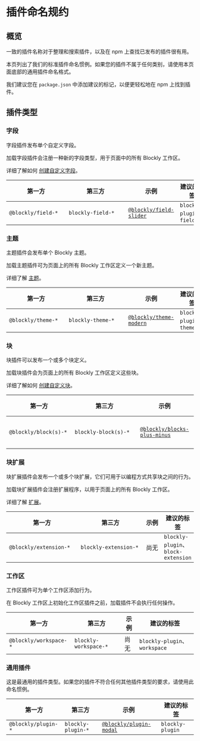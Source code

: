 # 插件命名规约

## 概览

一致的插件名称对于整理和搜索插件，以及在 npm 上查找已发布的插件很有用。

本页列出了我们的标准插件命名惯例。如果您的插件不属于任何类别，请使用本页面底部的通用插件命名格式。

我们建议您在 `package.json` 中添加建议的标记，以便更轻松地在 npm 上找到插件。

## 插件类型

### 字段

字段插件发布单个自定义字段。

加载字段插件会注册一种新的字段类型，用于页面中的所有 Blockly 工作区。

详细了解如何 [创建自定义字段](/guides/create-custom-blocks/fields/customizing-fields/overview.html)。

| <div style="min-width:9em">第一方</div> | <div style="min-width:9em">第三方</div> | 示例                                                                                           | 建议的标签                |
| --------------------------------------- | --------------------------------------- | ---------------------------------------------------------------------------------------------- | ------------------------- |
| `@blockly/field-*`                      | `blockly-field-*`                       | [`@blockly/field-slider`](https://google.github.io/blockly-samples/plugins/field-slider/test/) | `blockly-plugin`，`field` |

### 主题

主题插件会发布单个 Blockly 主题。

加载主题插件可为页面上的所有 Blockly 工作区定义一个新主题。

详细了解 [主题](/guides/configure/themes.html)。

| <div style="min-width:9em">第一方</div> | <div style="min-width:9em">第三方</div> | 示例                                                                           | 建议的标签                |
| --------------------------------------- | --------------------------------------- | ------------------------------------------------------------------------------ | ------------------------- |
| `@blockly/theme-*`                      | `blockly-theme-*`                       | [`@blockly/theme-modern`](https://www.npmjs.com/package/@blockly/theme-modern) | `blockly-plugin`，`theme` |

### 块

块插件可以发布一个或多个块定义。

加载块插件会为页面上的所有 Blockly 工作区定义这些块。

详细了解如何 [创建自定义块](/guides/create-custom-blocks/define-blocks.html)。

| <div style="min-width:10em">第一方</div> | <div style="min-width:10em">第三方</div> | 示例                                                                                                    | 建议的标签                          |
| ---------------------------------------- | ---------------------------------------- | ------------------------------------------------------------------------------------------------------- | ----------------------------------- |
| `@blockly/block(s)-*`                    | `blockly-block(s)-*`                     | [`@blockly/blocks-plus-minus`](https://google.github.io/blockly-samples/plugins/block-plus-minus/test/) | `blockly-plugin`，`block`，`blocks` |

### 块扩展

块扩展插件会发布一个或多个块扩展，它们可用于以编程方式共享块之间的行为。

加载块扩展插件会注册扩展程序，以用于页面上的所有 Blockly 工作区。

详细了解 [扩展](/guides/create-custom-blocks/extensions.html)。

| <div style="min-width:11em">第一方</div> | <div style="min-width:10em">第三方</div> | <div style="min-width:2em">示例</div> | 建议的标签                          |
| ---------------------------------------- | ---------------------------------------- | ------------------------------------- | ----------------------------------- |
| `@blockly/extension-*`                   | `blockly-extension-*`                    | 尚无                                  | `blockly-plugin`、`block-extension` |

### 工作区

工作区插件可为单个工作区添加行为。

在 Blockly 工作区上初始化工作区插件之前，加载插件不会执行任何操作。

| 第一方                 | 第三方                | 示例 | 建议的标签                    |
| ---------------------- | --------------------- | ---- | ----------------------------- |
| `@blockly/workspace-*` | `blockly-workspace-*` | 尚无 | `blockly-plugin`、`workspace` |

### 通用插件

这是最通用的插件类型。如果您的插件不符合任何其他插件类型的要求，请使用此命名惯例。

| 第一方              | 第三方             | 示例                                                                                    | 建议的标签       |
| ------------------- | ------------------ | --------------------------------------------------------------------------------------- | ---------------- |
| `@blockly/plugin-*` | `blockly-plugin-*` | [`@blockly/plugin-modal`](https://google.github.io/blockly-samples/plugins/modal/test/) | `blockly-plugin` |
